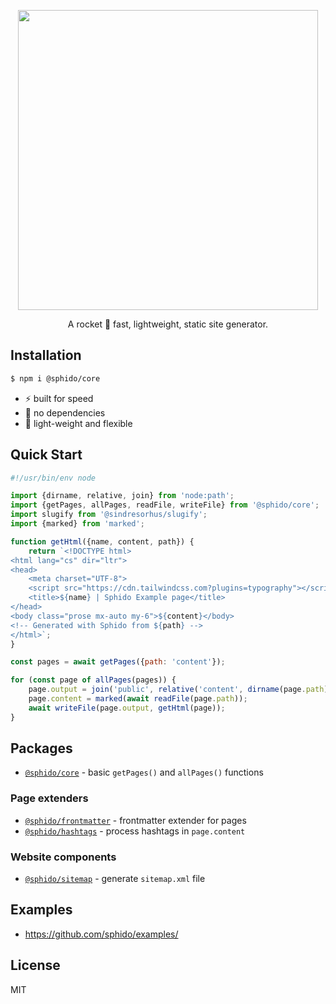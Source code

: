 <p align="center">
  <a href="https://sphido.org">
    <img src="https://sphido.org/img/sphido.svg" width="480px"/>
  </a>
</p>


<p align="center">
  A rocket 🚀 fast, lightweight, static site generator.
</p>

## Installation

```bash
$ npm i @sphido/core
```

* ⚡️ built for speed
* 🤘 no dependencies
* 🚀️ light-weight and flexible

## Quick Start

```javascript
#!/usr/bin/env node

import {dirname, relative, join} from 'node:path';
import {getPages, allPages, readFile, writeFile} from '@sphido/core';
import slugify from '@sindresorhus/slugify';
import {marked} from 'marked';

function getHtml({name, content, path}) {
	return `<!DOCTYPE html>
<html lang="cs" dir="ltr">
<head>
	<meta charset="UTF-8">
	<script src="https://cdn.tailwindcss.com?plugins=typography"></script>
	<title>${name} | Sphido Example page</title>	
</head>
<body class="prose mx-auto my-6">${content}</body>
<!-- Generated with Sphido from ${path} -->
</html>`;
}

const pages = await getPages({path: 'content'});

for (const page of allPages(pages)) {
	page.output = join('public', relative('content', dirname(page.path)), slugify(page.name) + '.html');
	page.content = marked(await readFile(page.path));
	await writeFile(page.output, getHtml(page));
}
```

## Packages

* [`@sphido/core`](https://github.com/sphido/sphido/tree/main/packages/sphido-core) - basic `getPages()` and `allPages()` functions

### Page extenders

* [`@sphido/frontmatter`](https://github.com/sphido/sphido/tree/main/packages/sphido-frontmatter) - frontmatter extender for pages
* [`@sphido/hashtags`](https://github.com/sphido/sphido/tree/main/packages/sphido-hashtags) - process hashtags in `page.content`

### Website components

* [`@sphido/sitemap`](https://github.com/sphido/sphido/tree/main/packages/sphido-sitemap) - generate `sitemap.xml` file

## Examples

* https://github.com/sphido/examples/

## License

MIT